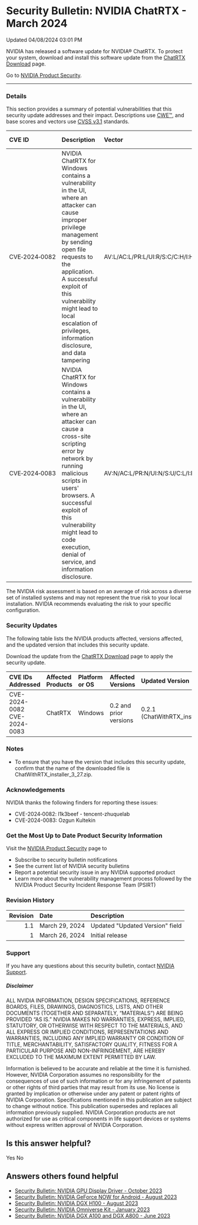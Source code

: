 

Security Bulletin: NVIDIA ChatRTX - March 2024
==============================================




 Updated 04/08/2024 03:01 PM



NVIDIA has released a software update for NVIDIA® ChatRTX. To protect your system, download and install this software update from the [ChatRTX Download](https://www.nvidia.com/en-us/ai-on-rtx/chatrtx/) page.


Go to [NVIDIA Product Security](https://www.nvidia.com/security/).






---




### Details


This section provides a summary of potential vulnerabilities that this security update addresses and their impact. Descriptions use [CWE™](https://cwe.mitre.org/), and base scores and vectors use [CVSS v3.1](https://www.first.org/cvss/specification-document) standards.


| CVE ID | Description | Vector | Base Score | Severity | CWE | Impacts |
|:--------------|:---------------------------------------------------------------------------------------------------------------------------------------------------------------------------------------------------------------------------------------------------------------------------------------------------------------|:------------------------------------|-------------:|:-----------|:--------|:-------------------------------------------------------------|
| CVE‑2024‑0082 | NVIDIA ChatRTX for Windows contains a vulnerability in the UI, where an attacker can cause improper privilege management by sending open file requests to the application. A successful exploit of this vulnerability might lead to local escalation of privileges, information disclosure, and data tampering | AV:L/AC:L/PR:L/UI:R/S:C/C:H/I:H/A:H | 8.2 | High | CWE-269 | Privilege escalation, information disclosure, data tampering |
| CVE‑2024‑0083 | NVIDIA ChatRTX for Windows contains a vulnerability in the UI, where an attacker can cause a cross-site scripting error by network by running malicious scripts in users' browsers. A successful exploit of this vulnerability might lead to code execution, denial of service, and information disclosure. | AV:N/AC:L/PR:N/UI:N/S:U/C:L/I:N/A:L | 6.5 | Medium | CWE-79 | Code execution, denial of service, information disclosure |
The NVIDIA risk assessment is based on an average of risk across a diverse set of installed systems and may not represent the true risk to your local installation. NVIDIA recommends evaluating the risk to your specific configuration.


### Security Updates


The following table lists the NVIDIA products affected, versions affected, and the updated version that includes this security update.


Download the update from the [ChatRTX Download](https://www.nvidia.com/en-us/ai-on-rtx/chatrtx/) page to apply the security update.


| CVE IDs Addressed | Affected Products | Platform or OS | Affected Versions | Updated Version |
|:----------------------------|:--------------------|:-----------------|:-----------------------|:---------------------------------------|
| CVE-2024-0082 CVE-2024-0083 | ChatRTX | Windows | 0.2 and prior versions | 0.2.1 (ChatWithRTX\_installer\_3\_27.zip) |
### Notes


* To ensure that you have the version that includes this security update, confirm that the name of the downloaded file is ChatWithRTX\_installer\_3\_27.zip.


### Acknowledgements


NVIDIA thanks the following finders for reporting these issues:


* CVE-2024‑0082: l1k3beef - tencent-zhuquelab
* CVE-2024-0083: Ozgun Kultekin


### Get the Most Up to Date Product Security Information


Visit the [NVIDIA Product Security](https://www.nvidia.com/security) page to


* Subscribe to security bulletin notifications
* See the current list of NVIDIA security bulletins
* Report a potential security issue in any NVIDIA supported product
* Learn more about the vulnerability management process followed by the NVIDIA Product Security Incident Response Team (PSIRT)


### Revision History


| Revision | Date | Description |
|-----------:|:---------------|:--------------------------------|
| 1.1 | March 29, 2024 | Updated "Updated Version" field |
| 1 | March 26, 2024 | Initial release |
### Support


If you have any questions about this security bulletin, contact [NVIDIA Support](https://www.nvidia.com/object/support.html).


##### Disclaimer


ALL NVIDIA INFORMATION, DESIGN SPECIFICATIONS, REFERENCE BOARDS, FILES, DRAWINGS, DIAGNOSTICS, LISTS, AND OTHER DOCUMENTS (TOGETHER AND SEPARATELY, “MATERIALS”) ARE BEING PROVIDED “AS IS.” NVIDIA MAKES NO WARRANTIES, EXPRESS, IMPLIED, STATUTORY, OR OTHERWISE WITH RESPECT TO THE MATERIALS, AND ALL EXPRESS OR IMPLIED CONDITIONS, REPRESENTATIONS AND WARRANTIES, INCLUDING ANY IMPLIED WARRANTY OR CONDITION OF TITLE, MERCHANTABILITY, SATISFACTORY QUALITY, FITNESS FOR A PARTICULAR PURPOSE AND NON-INFRINGEMENT, ARE HEREBY EXCLUDED TO THE MAXIMUM EXTENT PERMITTED BY LAW.


Information is believed to be accurate and reliable at the time it is furnished. However, NVIDIA Corporation assumes no responsibility for the consequences of use of such information or for any infringement of patents or other rights of third parties that may result from its use. No license is granted by implication or otherwise under any patent or patent rights of NVIDIA Corporation. Specifications mentioned in this publication are subject to change without notice. This publication supersedes and replaces all information previously supplied. NVIDIA Corporation products are not authorized for use as critical components in life support devices or systems without express written approval of NVIDIA Corporation.










Is this answer helpful?
-----------------------



Yes
No







Answers others found helpful
----------------------------


* [Security Bulletin: NVIDIA GPU Display Driver - October 2023](/app/answers/detail/a_id/5491/related/1)
* [Security Bulletin: NVIDIA GeForce NOW for Android - August 2023](/app/answers/detail/a_id/5476/related/1)
* [Security Bulletin: NVIDIA DGX H100 - August 2023](/app/answers/detail/a_id/5473/related/1)
* [Security Bulletin: NVIDIA Omniverse Kit - January 2023](/app/answers/detail/a_id/5418/related/1)
* [Security Bulletin: NVIDIA DGX A100 and DGX A800 - June 2023](/app/answers/detail/a_id/5461/related/1)








